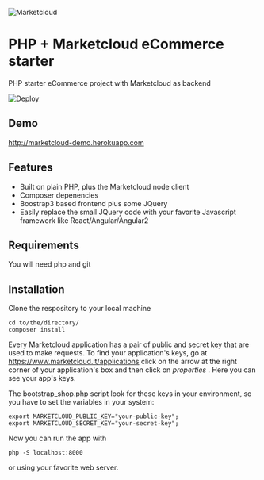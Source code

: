 ![Marketcloud](http://www.marketcloud.it/img/logo_1200.png)
# PHP + Marketcloud eCommerce starter
PHP starter eCommerce project with Marketcloud as backend



[![Deploy](https://www.herokucdn.com/deploy/button.svg)](https://heroku.com/deploy?template=https://github.com/Marketcloud/marketcloud-php-starter)

## Demo
http://marketcloud-demo.herokuapp.com
## Features
* Built on plain PHP, plus the Marketcloud node client
* Composer depenencies
* Boostrap3 based frontend plus some JQuery
* Easily replace the small JQuery code with your favorite Javascript framework like React/Angular/Angular2

## Requirements
You will need php and git

## Installation

Clone the respository to your local machine
```
cd to/the/directory/
composer install
```
Every Marketcloud application has a pair of public and secret key that are used to make requests. To find your application's keys, go at https://www.marketcloud.it/applications click on the arrow at the right corner of your application's box and then click on _properties_ . Here you can see your app's keys.

The bootstrap_shop.php script look for these keys in your environment, so you have to set the variables in your system:
```
export MARKETCLOUD_PUBLIC_KEY="your-public-key";
export MARKETCLOUD_SECRET_KEY="your-secret-key";
```

Now you can run the app with
```
php -S localhost:8000
```
or using your favorite web server.
